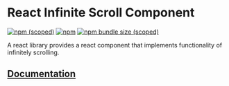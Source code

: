 # React Infinite Scroll Component

[![npm (scoped)](https://img.shields.io/npm/v/@yuxuan-zheng/react-infinite-scroll)](https://www.npmjs.com/package/@yuxuan-zheng/react-infinite-scroll)
[![npm](https://img.shields.io/npm/dm/@yuxuan-zheng/react-infinite-scroll)](https://www.npmjs.com/package/@yuxuan-zheng/react-infinite-scroll)
[![npm bundle size (scoped)](https://img.shields.io/bundlephobia/min/@yuxuan-zheng/react-infinite-scroll)](https://www.npmjs.com/package/@yuxuan-zheng/react-infinite-scroll)

A react library provides a react component that implements functionality of infinitely scrolling.

## [Documentation](https://reactinfinitescroll.vercel.app/)
